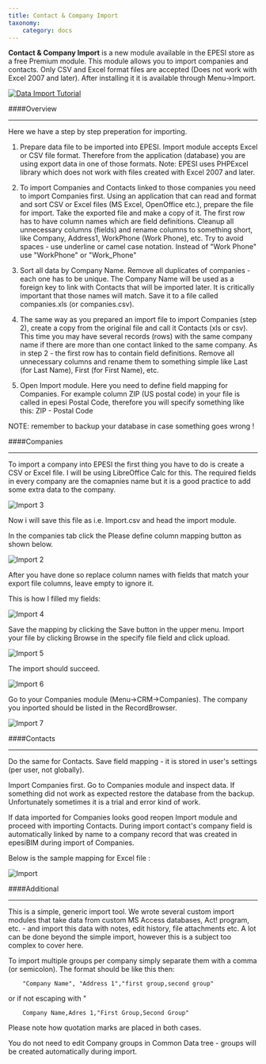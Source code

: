 ```yaml
---
title: Contact & Company Import
taxonomy:
    category: docs
---
```


**Contact & Company Import** is a new module available in the EPESI store as a free Premium module. This module allows you to import companies and contacts. Only CSV and Excel format files are accepted (Does not work with Excel 2007 and later). After installing it it is available through Menu->Import.

[![Data Import Tutorial](http://img.youtube.com/vi/MXzxWy9mzwM/0.jpg)](https://www.youtube.com/watch?v=MXzxWy9mzwM&feature=youtu.be)


####Overview
___

Here we have a step by step preperation for importing.

  1. Prepare data file to be imported into EPESI. Import module accepts Excel or CSV file format. Therefore from the application (database) you are using export data in one of those formats. Note: EPESI uses PHPExcel library which does not work with files created with Excel 2007 and later.

  2. To import Companies and Contacts linked to those companies you need to import Companies first. Using an application that can read and format and sort CSV or Excel files (MS Excel, OpenOffice etc.), prepare the file for import. Take the exported file and make a copy of it. The first row has to have column names which are field definitions. Cleanup all unnecessary columns (fields) and rename columns to something short, like Company, Address1, WorkPhone (Work Phone), etc. Try to avoid spaces - use underline or camel case notation. Instead of "Work Phone" use "WorkPhone" or "Work_Phone"

  3. Sort all data by Company Name. Remove all duplicates of companies - each one has to be unique. The Company Name will be used as a foreign key to link with Contacts that will be imported later. It is critically important that those names will match. Save it to a file called companies.xls (or companies.csv).

  4. The same way as you prepared an import file to import Companies (step 2), create a copy from the original file and call it Contacts (xls or csv). This time you may have several records (rows) with the same company name if there are more than one contact linked to the same company. As in step 2 - the first row has to contain field definitions. Remove all unnecessary columns and rename them to something simple like Last (for Last Name), First (for First Name), etc.

  5. Open Import module. Here you need to define field mapping for Companies. For example column ZIP (US postal code) in your file is called in epesi Postal Code, therefore you will specify something like this: ZIP - Postal Code

NOTE: remember to backup your database in case something goes wrong !

####Companies
___

To import a company into EPESI the first thing you have to do is create a CSV or Excel file. I will be using LibreOffice Calc for this. The required fields in every company are the comapnies name but it is a good practice to add some extra data to the company.

![Import 3](/images/import3.png)

Now i will save this file as i.e. Import.csv and head the import module.

In the companies tab click the Please define column mapping button as shown below.

![Import 2](/images/import2.png)

After you have done so replace column names with fields that match your export file columns, leave empty to ignore it.

This is how I filled my fields:

![Import 4](/images/import4.png)

Save the mapping by clicking the Save button in the upper menu. Import your file by clicking Browse in the specify file field and click upload.

![Import 5](/images/import5.png)

The import should succeed.

![Import 6](/images/import6.png)

Go to your Companies module (Menu->CRM->Companies). The company you inported should be listed in the RecordBrowser.

![Import 7](/images/import7.png)

####Contacts
___

Do the same for Contacts. Save field mapping - it is stored in user's settings (per user, not globally).

Import Companies first. Go to Companies module and inspect data. If something did not work as expected restore the database from the backup. Unfortunately sometimes it is a trial and error kind of work.

If data imported for Companies looks good reopen Import module and proceed with importing Contacts. During import contact's company field is automatically linked by name to a company record that was created in epesiBIM during import of Companies.

Below is the sample mapping for Excel file :

![Import](/images/import.png)

####Additional
___

This is a simple, generic import tool. We wrote several custom import modules that take data from custom MS Access databases, Act! program, etc. - and import this data with notes, edit history, file attachments etc. A lot can be done beyond the simple import, however this is a subject too complex to cover here.

To import multiple groups per company simply separate them with a comma (or semicolon). The format should be like this then:

        "Company Name", "Address 1","first group,second group"

or if not escaping with "

        Company Name,Adres 1,"First Group,Second Group"

Please note how quotation marks are placed in both cases.

You do not need to edit Company groups in Common Data tree - groups will be created automatically during import.

